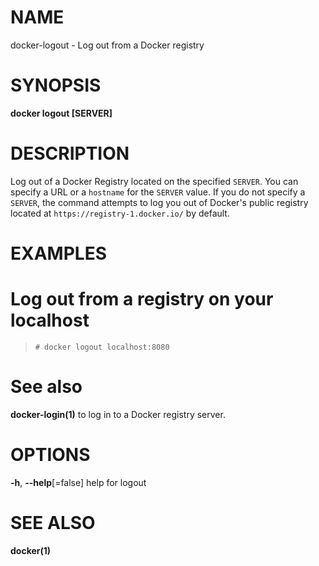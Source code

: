 # NAME

docker-logout - Log out from a Docker registry

# SYNOPSIS

**docker logout \[SERVER\]**

# DESCRIPTION

Log out of a Docker Registry located on the specified `SERVER`. You can specify a URL or a `hostname` for the `SERVER` value. If you do not specify a `SERVER`, the command attempts to log you out of Docker's public registry located at `https://registry-1.docker.io/` by default.

# EXAMPLES

# Log out from a registry on your localhost

>     # docker logout localhost:8080

# See also

**docker-login(1)** to log in to a Docker registry server.

# OPTIONS

**-h**, **--help**\[=false\] help for logout

# SEE ALSO

**docker(1)**
